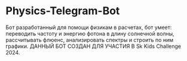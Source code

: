 # Physics-Telegram-Bot
Бот разработанный для помощи физикам в расчетах, бот умеет: переводить частоту и энергию фотона в длину солнечной волны, рассчитывать флюенс, анализировать спектры и строить по ним графики.
ДАННЫЙ БОТ СОЗДАН ДЛЯ УЧАСТИЯ В Sk Kids Challenge 2024.
